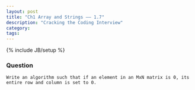 ```yaml
---
layout: post
title: "Ch1 Array and Strings —— 1.7"
description: "Cracking the Coding Interview"
category:
tags:
---
```

{% include JB/setup %}

### Question

	Write an algorithm such that if an element in an MxN matrix is 0, its entire row and column is set to 0.